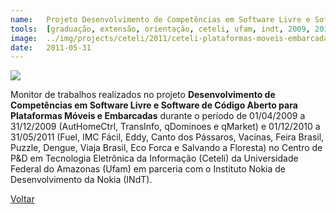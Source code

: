 ```yaml
---
name:  	Projeto Desenvolvimento de Competências em Software Livre e Software de Código Aberto para Plataformas Móveis e Embarcadas 
tools: 	[graduação, extensão, orientação, ceteli, ufam, indt, 2009, 2010, 2011]
image: 	../img/projects/ceteli/2011/ceteli-plataformas-moveis-embarcadas.png
date: 	2011-05-31
---
```


![](../img/projects/ceteli/2011/ceteli-plataformas-moveis-embarcadas.png)

Monitor de trabalhos realizados no projeto **Desenvolvimento de Competências em Software Livre e Software de Código Aberto para Plataformas Móveis e Embarcadas** durante o período de 01/04/2009 a 31/12/2009 (AutHomeCtrl, TransInfo, qDominoes e qMarket) e 01/12/2010 a 31/05/2011 (Fuel, IMC Fácil, Eddy, Canto dos Pássaros, Vacinas, Feira Brasil, Puzzle, Dengue, Viaja Brasil, Eco Forca e Salvando a Floresta) no Centro de P&D em Tecnologia Eletrônica da Informação (Ceteli) da Universidade Federal do Amazonas (Ufam) em parceria com o Instituto Nokia de Desenvolvimento da Nokia (INdT). 

<p class="text-center">
	<a class="btn btn-outline-primary mt-1" href="{{ site.baseurl }}/projects/">Voltar</a>
</p>